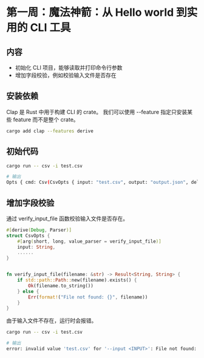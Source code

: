 # 第一周：魔法神箭：从 Hello world 到实用的 CLI 工具

## 内容

- 初始化 CLI 项目，能够读取并打印命令行参数
- 增加字段校验，例如校验输入文件是否存在

## 安装依赖

Clap 是 Rust 中用于构建 CLI 的 crate。
我们可以使用 --feature 指定只安装某些 feature 而不是整个 crate。

```bash
cargo add clap --features derive
```

## 初始代码

```bash
cargo run -- csv -i test.csv

# 输出
Opts { cmd: Csv(CsvOpts { input: "test.csv", output: "output.json", delimiter: ',', header: true }) }
```

## 增加字段校验

通过 verify_input_file 函数校验输入文件是否存在。

```rust
#[derive(Debug, Parser)]
struct CsvOpts {
    #[arg(short, long, value_parser = verify_input_file)]
    input: String, 
    ......
}


fn verify_input_file(filename: &str) -> Result<String, String> {
    if std::path::Path::new(filename).exists() {
        Ok(filename.to_string())
    } else {
        Err(format!("File not found: {}", filename))
    }
}
```

由于输入文件不存在，运行时会报错。

```bash
cargo run -- csv -i test.csv

# 输出
error: invalid value 'test.csv' for '--input <INPUT>': File not found: test.csv
```
